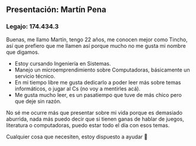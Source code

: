 <h2> Presentación: Martín Pena</h2>

<h3>Legajo: 174.434.3</h3>

Buenas, me llamo Martín, tengo 22 años, me conocen mejor como Tincho, así que prefiero que me llamen así porque mucho no me gusta mi nombre que digamos.

- Estoy cursando Ingeniería en Sistemas.
- Manejo un microemprendimiento sobre Computadoras, básicamente un servicio técnico.
- En mi tiempo libre me gusta dedicarlo a poder leer más sobre temas informáticos, o jugar al Cs (no voy a mentirles acá).
- Me gusta mucho leer, es un pasatiempo que tuve de más chico pero que deje sin razón.

No sé me ocurre más que presentar sobre mi vida porque es demasiado aburrida, nada más puedo decir que si tienen ganas de hablar de juegos, literatura o computadoras, 
puedo estar todo el día con esos temas.

Cualquier cosa que necesiten, estoy dispuesto a ayudar 🤝

